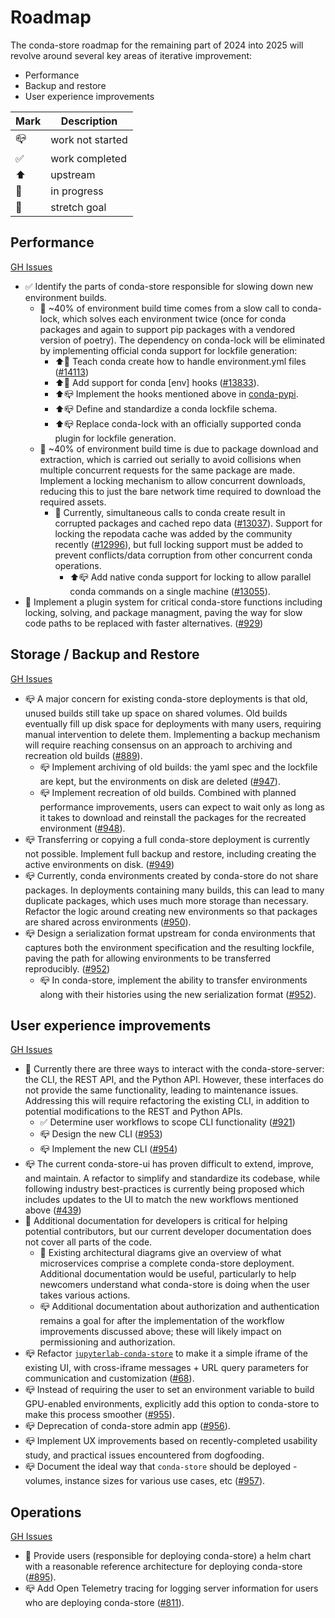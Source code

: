 # Roadmap

The conda-store roadmap for the remaining part of 2024 into 2025 will revolve around several key areas of iterative improvement:

- Performance
- Backup and restore
- User experience improvements

| Mark | Description      |
| ---- | ---------------- |
| 📪   | work not started |
| ✅   | work completed   |
| ⬆️   | upstream         |
| 🏃   | in progress      |
| 💪   | stretch goal     |


## Performance

[GH Issues](https://github.com/conda-incubator/conda-store/labels/roadmap%3A%20performance)

- ✅ Identify the parts of conda-store responsible for slowing down new environment builds.
    - 🏃 ~40% of environment build time comes from a slow call to conda-lock, which solves each environment twice (once for conda packages and again to support pip packages with a vendored version of poetry). The dependency on conda-lock will be eliminated by implementing official conda support for lockfile generation:
        - ⬆️🏃 Teach conda create how to handle environment.yml files ([#14113](https://github.com/conda/conda/pull/14113))
        - ⬆️🏃 Add support for conda [env] hooks ([#13833](https://github.com/conda/conda/issues/13833)).
        - ⬆️📪 Implement the hooks mentioned above in [conda-pypi](https://github.com/conda-incubator/conda-pypi).
        - ⬆️📪 Define and standardize a conda lockfile schema.
        - ⬆️📪 Replace conda-lock with an officially supported conda plugin for lockfile generation.
    - 🏃 ~40% of environment build time is due to package download and extraction, which is carried out serially to avoid collisions when multiple concurrent requests for the same package are made. Implement a locking mechanism to allow concurrent downloads, reducing this to just the bare network time required to download the required assets.
        - 🏃 Currently, simultaneous calls to conda create result in corrupted packages and cached repo data ([#13037](https://github.com/conda/conda/issues/13037)). Support for locking the repodata cache was added by the community recently ([#12996](https://github.com/conda/conda/pull/12996)), but full locking support must be added to prevent conflicts/data corruption from other concurrent conda operations.
            - ⬆️📪 Add native conda support for locking to allow parallel conda commands on a single machine ([#13055](https://github.com/conda/conda/issues/13055)).
- 🏃 Implement a plugin system for critical conda-store functions including locking, solving, and package managment, paving the way for slow code paths to be replaced with faster alternatives. ([#929](https://github.com/conda-incubator/conda-store/issues/929))

## Storage / Backup and Restore

[GH Issues](https://github.com/conda-incubator/conda-store/issues?q=is%3Aissue%20state%3Aopen%20label%3A%22roadmap%3A%20storage%20%2B%20backup%20%2B%20restore%22)

- 📪 A major concern for existing conda-store deployments is that old, unused builds still take up space on shared volumes. Old builds eventually fill up disk space for deployments with many users, requiring manual intervention to delete them. Implementing a backup mechanism will require reaching consensus on an approach to archiving and recreation old builds ([#889](https://github.com/conda-incubator/conda-store/issues/889)).
    - 📪 Implement archiving of old builds: the yaml spec and the lockfile are kept, but the environments on disk are deleted ([#947](https://github.com/conda-incubator/conda-store/issues/947)).
    - 📪 Implement recreation of old builds. Combined with planned performance improvements, users can expect to wait only as long as it takes to download and reinstall the packages for the recreated environment ([#948](https://github.com/conda-incubator/conda-store/issues/948)).
- 📪 Transferring or copying a full conda-store deployment is currently not possible. Implement full backup and restore, including creating the active environments on disk. ([#949](https://github.com/conda-incubator/conda-store/issues/949))
- 📪 Currently, conda environments created by conda-store do not share packages. In deployments containing many builds, this can lead to many duplicate packages, which uses much more storage than necessary. Refactor the logic around creating new environments so that packages are shared across environments ([#950](https://github.com/conda-incubator/conda-store/issues/950)).
- 📪 Design a serialization format upstream for conda environments that captures both the environment specification and the resulting lockfile, paving the path for allowing environments to be transferred reproducibly. ([#952](https://github.com/conda-incubator/conda-store/issues/952))
    - 📪 In conda-store, implement the ability to transfer environments along with their histories using the new serialization format ([#952](https://github.com/conda-incubator/conda-store/issues/952)).

## User experience improvements

[GH Issues](https://github.com/conda-incubator/conda-store/issues?q=state%3Aopen%20label%3A%22roadmap%3A%20UX%20Experience%22)

- 🏃 Currently there are three ways to interact with the conda-store-server: the CLI, the REST API, and the Python API. However, these interfaces do not provide the same functionality, leading to maintenance issues. Addressing this will require refactoring the existing CLI, in addition to potential modifications to the REST and Python APIs.
    - ✅ Determine user workflows to scope CLI functionality ([#921](https://github.com/conda-incubator/conda-store/issues/921))
    - 📪 Design the new CLI ([#953](https://github.com/conda-incubator/conda-store/issues/953))
    - 📪 Implement the new CLI ([#954](https://github.com/conda-incubator/conda-store/issues/954))
- 📪 The current conda-store-ui has proven difficult to extend, improve, and maintain. A refactor to simplify and standardize its codebase, while following industry best-practices is currently being proposed which includes updates to the UI to match the new workflows mentioned above ([#439](https://github.com/conda-incubator/conda-store-ui/issues/439))
- 🏃 Additional documentation for developers is critical for helping potential contributors, but our current developer documentation does not cover all parts of the code.
    - 🏃 Existing architectural diagrams give an overview of what microservices comprise a complete conda-store deployment. Additional documentation would be useful, particularly to help newcomers understand what conda-store is doing when the user takes various actions.
    - 📪 Additional documentation about authorization and authentication remains a goal for after the implementation of the workflow improvements discussed above; these will likely impact on permissioning and authorization.
- 📪 Refactor [`jupyterlab-conda-store`](https://github.com/conda-incubator/jupyterlab-conda-store/) to make it a simple iframe of the existing UI, with cross-iframe messages + URL query parameters for communication and customization ([#68](https://github.com/conda-incubator/jupyterlab-conda-store/issues/68)).
- 📪 Instead of requiring the user to set an environment variable to build GPU-enabled environments, explicitly add this option to conda-store to make this process smoother ([#955](https://github.com/conda-incubator/conda-store/issues/955)).
- 📪 Deprecation of conda-store admin app ([#956](https://github.com/conda-incubator/conda-store/issues/956)).
- 📪 Implement UX improvements based on recently-completed usability study, and practical issues encountered from dogfooding.
- 📪 Document the ideal way that `conda-store` should be deployed - volumes, instance sizes for various use cases, etc ([#957](https://github.com/conda-incubator/conda-store/issues/957)).

## Operations

[GH Issues](https://github.com/conda-incubator/conda-store/labels/roadmap%3A%20operations)

- 🏃 Provide users (responsible for deploying conda-store) a helm chart with a reasonable reference architecture for deploying conda-store ([#895](https://github.com/conda-incubator/conda-store/issues/895)).
- 📪 Add Open Telemetry tracing for logging server information for users who are deploying conda-store ([#811](https://github.com/conda-incubator/conda-store/issues/811)).
